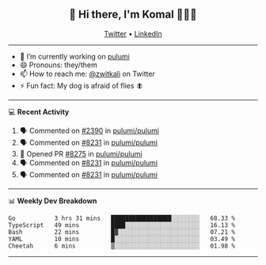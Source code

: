 <h2 align="center"> 👋 Hi there, I'm Komal 🧑🏾‍💻 </h2>
<p align="center">
    <a href="https://twitter.com/zwitkali">Twitter</a> •
    <a href="https://www.linkedin.com/in/komal-ali/">LinkedIn</a>
</p>

--------

- 🔭 I’m currently working on [pulumi](https://github.com/pulumi/pulumi)
- 😄 Pronouns: they/them
- 📫 How to reach me: [@zwitkali](https://twitter.com/zwitkali) on Twitter
- ⚡ Fun fact: My dog is afraid of flies 🪰

--------
💻 **Recent Activity**

<!--START_SECTION:activity-->
1. 🗣 Commented on [#2390](https://github.com/pulumi/pulumi/issues/2390) in [pulumi/pulumi](https://github.com/pulumi/pulumi)
2. 🗣 Commented on [#8231](https://github.com/pulumi/pulumi/issues/8231) in [pulumi/pulumi](https://github.com/pulumi/pulumi)
3. 💪 Opened PR [#8275](https://github.com/pulumi/pulumi/pull/8275) in [pulumi/pulumi](https://github.com/pulumi/pulumi)
4. 🗣 Commented on [#8231](https://github.com/pulumi/pulumi/issues/8231) in [pulumi/pulumi](https://github.com/pulumi/pulumi)
5. 🗣 Commented on [#8231](https://github.com/pulumi/pulumi/issues/8231) in [pulumi/pulumi](https://github.com/pulumi/pulumi)
<!--END_SECTION:activity-->

--------

📊 **Weekly Dev Breakdown**
<!--START_SECTION:waka-->
```text
Go           3 hrs 31 mins   █████████████████░░░░░░░░   68.33 % 
TypeScript   49 mins         ████░░░░░░░░░░░░░░░░░░░░░   16.13 % 
Bash         22 mins         █▓░░░░░░░░░░░░░░░░░░░░░░░   07.21 % 
YAML         10 mins         █░░░░░░░░░░░░░░░░░░░░░░░░   03.49 % 
Cheetah      6 mins          ▒░░░░░░░░░░░░░░░░░░░░░░░░   01.98 % 
```
<!--END_SECTION:waka-->

--------